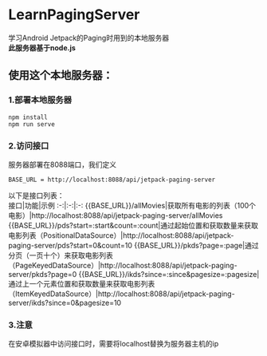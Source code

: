 # LearnPagingServer
学习Android Jetpack的Paging时用到的本地服务器<br>
**此服务器基于node.js**<br>
## 使用这个本地服务器：<br>
### 1.部署本地服务器
```
npm install
npm run serve
```
### 2.访问接口<br>
服务器部署在8088端口，我们定义<br>
```
BASE_URL = http://localhost:8088/api/jetpack-paging-server
```
以下是接口列表：<br>
接口|功能|示例
:-:|:-:|:-:
{{BASE_URL}}/allMovies|获取所有电影的列表（100个电影）|http://localhost:8088/api/jetpack-paging-server/allMovies
{{BASE_URL}}/pds?start=:start&count=:count|通过起始位置和获取数量来获取电影列表（PositionalDataSource）|http://localhost:8088/api/jetpack-paging-server/pds?start=0&count=10
{{BASE_URL}}/pkds?page=:page|通过分页（一页十个）来获取电影列表（PageKeyedDataSource）|http://localhost:8088/api/jetpack-paging-server/pkds?page=0
{{BASE_URL}}/ikds?since=:since&pagesize=:pagesize|通过上一个元素位置和获取数量来获取电影列表（ItemKeyedDataSource）|http://localhost:8088/api/jetpack-paging-server/ikds?since=0&pagesize=10
### 3.注意
在安卓模拟器中访问接口时，需要将localhost替换为服务器主机的ip
